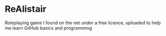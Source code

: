 ReAlistair
==========

Roleplaying game I found on the net under a free licence, uploaded to help me learn GitHub basics and programming
